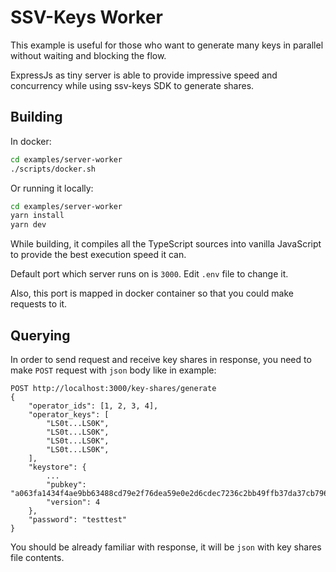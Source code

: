 # SSV-Keys Worker

This example is useful for those who want to generate many keys
in parallel without waiting and blocking the flow.

ExpressJs as tiny server is able to provide impressive speed and concurrency
while using ssv-keys SDK to generate shares.

## Building

In docker:

```bash
cd examples/server-worker
./scripts/docker.sh
```

Or running it locally:

```bash
cd examples/server-worker
yarn install
yarn dev
```

While building, it compiles all the TypeScript sources into vanilla JavaScript
to provide the best execution speed it can.

Default port which server runs on is `3000`.
Edit `.env` file to change it.

Also, this port is mapped in docker container so that you could make requests to it.

## Querying

In order to send request and receive key shares in response,
you need to make `POST` request with `json` body like in example:

```http request
POST http://localhost:3000/key-shares/generate
{
    "operator_ids": [1, 2, 3, 4],
    "operator_keys": [
        "LS0t...LS0K",
        "LS0t...LS0K",
        "LS0t...LS0K",
        "LS0t...LS0K",
    ],
    "keystore": {
        ...
        "pubkey": "a063fa1434f4ae9bb63488cd79e2f76dea59e0e2d6cdec7236c2bb49ffb37da37cb7966be74eca5a171f659fee7bc501",
        "version": 4
    },
    "password": "testtest"
}
```

You should be already familiar with response, it will be `json` with key shares file contents.
